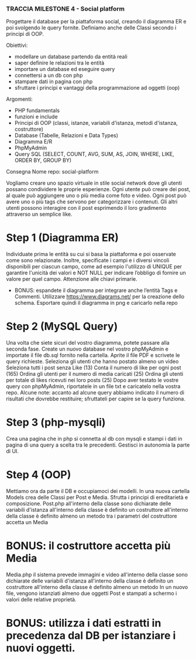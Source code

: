 ### TRACCIA MILESTONE 4 - Social platform

Progettare il database per la piattaforma social, creando il diagramma ER e poi svolgendo le query fornite. Definiamo anche delle Classi secondo i principi di OOP.

Obiettivi:
- modellare un database partendo da entità reali
- saper definire le relazioni tra le entità
- importare un database ed eseguire query
- connettersi a un db con php
- stampare dati in pagina con php
- sfruttare i principi e vantaggi della programmazione ad oggetti (oop)

Argomenti:
- PHP fundamentals
- funzioni e include
- Principi di OOP (classi, istanze, variabili d'istanza, metodi d'istanza, costruttore)
- Database (Tabelle, Relazioni e Data Types)
- Diagramma E/R
- PhpMyAdmin
- Query SQL (SELECT, COUNT, AVG, SUM, AS, JOIN, WHERE, LIKE, ORDER BY, GROUP BY)

Consegna
Nome repo: social-platform

Vogliamo creare uno spazio virtuale in stile social network dove gli utenti possano condividere le proprie esperienze. Ogni utente può creare dei post, al quale può aggiungere uno o più media come foto e video. Ogni post può avere uno o più tags che servono per categorizzare i contenuti. Gli altri utenti possono interagire con il post esprimendo il loro gradimento attraverso un semplice like.



# Step 1 (Diagramma ER)
Individuate prima le entità su cui si basa la piattaforma e poi osservate come sono relazionate. Inoltre, specificate i campi e i diversi vincoli disponibili per ciascun campo, come ad esempio l'utilizzo di UNIQUE per garantire l'unicità dei valori e NOT NULL per indicare l’obbligo di fornire un valore per quel campo. Attenzione alle chiavi primarie. 
- BONUS: espandete il diagramma per integrare anche l’entità Tags e Commenti.
Utilizzare https://www.diagrams.net/  per la creazione dello schema. Esportare quindi il diagramma in png e caricarlo nella repo

# Step 2 (MySQL Query)
Una volta che siete sicuri del vostro diagramma, potete passare alla seconda fase. Create un nuovo database nel vostro phpMyAdmin e importate il file db.sql fornito nella cartella. Aprite il file PDF e scrivete le query richieste. 
Seleziona gli utenti che hanno postato almeno un video 
Seleziona tutti i post senza Like (13)
Conta il numero di like per ogni post (165)
Ordina gli utenti per il numero di media caricati (25) 
Ordina gli utenti per totale di likes ricevuti nei loro posts (25) 
Dopo aver testato le vostre query con phpMyAdmin, riportatele in un file txt e caricatelo nella vostra repo.
Alcune note: accanto ad alcune query abbiamo indicato il numero di risultati che dovrebbe restituire; sfruttateli per capire se la query funziona.

# Step 3 (php-mysqli)
Crea una pagina che in php si connetta al db con mysqli e stampi i dati in pagina di una query a scelta tra le precedenti. Gestisci in autonomia la parte di UI.

# Step 4 (OOP)
Mettiamo ora da parte il DB e occupiamoci dei modelli.
In una nuova cartella Models crea delle Classi per Post e Media.
Sfrutta i principi di ereditarietà e composizione.
Post.php
all'interno della classe sono dichiarate delle variabili d'istanza
all'interno della classe è definito un costruttore
all'interno della classe è definito almeno un metodo
tra i parametri del costruttore accetta un Media

# BONUS: il costruttore accetta più Media

Media.php
il sistema prevede immagini e video
all'interno della classe sono dichiarate delle variabili d'istanza
all'interno della classe è definito un costruttore
all'interno della classe è definito almeno un metodo
In un nuovo file, vengono istanziati almeno due oggetti Post e stampati a schermo i valori delle relative proprietà.

# BONUS: utilizza i dati estratti in precedenza dal DB per istanziare i nuovi oggetti.